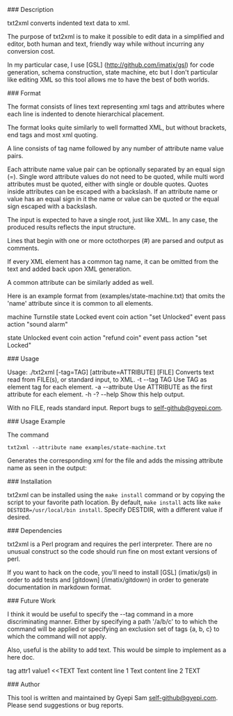 <A name="toc3-0" title="Description" />
### Description

txt2xml converts indented text data to xml.

The purpose of txt2xml is to make it possible to edit data in a simplified 
and editor, both human and text, friendly way while without incurring any conversion
cost.

In my particular case, I use [GSL] (http://github.com/imatix/gsl) for code generation,
schema construction, state machine, etc but I don't particular like editing XML so
this tool allows me to have the best of both worlds.

<A name="toc3-13" title="Format " />
### Format 

The format consists of lines text representing xml tags and attributes
where each line is indented to denote hierarchical placement.

The format looks quite similarly to well formatted XML, but without
brackets, end tags and most xml quoting.

A line consists of tag name followed by any number of attribute name value pairs.

Each attribute name value pair can be optionally separated by an equal sign (=).
Single word attribute values do not need to be quoted, while multi word attributes
must be quoted, either with single or double quotes. Quotes inside attributes can
be escaped with a backslash. If an attribute name or value has an equal sign in it
the name or value can be quoted or the equal sign escaped with a backslash.

The input is expected to have a single root, just like XML.
In any case, the produced results reflects the input structure.

Lines that begin with one or more octothorpes (#) are parsed and output as comments.

If every XML element has a common tag name, it can be omitted from the text and added
back upon XML generation.

A common attribute can be similarly added as well.

Here is an example format from (examples/state-machine.txt) that omits
the 'name' attribute since it is common to all elements.

machine Turnstile
  state Locked
      event coin
          action "set Unlocked"
      event pass
          action "sound alarm"

  state Unlocked
      event coin
          action "refund coin"
      event pass
          action "set Locked"

<A name="toc3-45" title="Usage" />
### Usage

Usage: ./txt2xml [-tag=TAG] [attribute=ATTRIBUTE] [FILE]
Converts text read from FILE(s), or standard input, to XML.
-t --tag TAG       Use TAG as element tag for each element.
-a --attribute     Use ATTRIBUTE as the first attribute for each element.
-h -? --help       Show this help output.

With no FILE, reads standard input.
Report bugs to self-github@gyepi.com.

<A name="toc3-50" title="Usage Example" />
### Usage Example

The command

    txt2xml --attribute name examples/state-machine.txt

Generates the corresponding xml for the file and adds the missing attribute name
as seen in the output:

<machine name = "Turnstile">
  <state name = "Locked">
      <event name = "coin">
          <action name = "set Unlocked"/>
      </event>
      <event name = "pass">
          <action name = "sound alarm"/>
      </event>
  </state>
  <state name = "Unlocked">
      <event name = "coin">
          <action name = "refund coin"/>
      </event>
      <event name = "pass">
          <action name = "set Locked"/>
      </event>
  </state>
</machine>

<A name="toc3-62" title="Installation" />
### Installation

txt2xml can be installed using the `make install` command or by copying the script
to your favorite path location. By default, `make install` acts like `make DESTDIR=/usr/local/bin install`.
Specify DESTDIR, with a different value if desired.

<A name="toc3-69" title="Dependencies" />
### Dependencies

txt2xml is a Perl program and requires the perl interpreter. There are no unusual construct
so the code should run fine on most extant versions of perl.

If you want to hack on the code, you'll need to install [GSL] (imatix/gsl) in order to add tests
and [gitdown] (/imatix/gitdown) in order to generate documentation in markdown format.

<A name="toc3-78" title="Future Work" />
### Future Work

I think it would be useful to specify the --tag command in a more discriminating
manner. Either by specifying a path '/a/b/c' to to which the command will be applied
or specifying an exclusion set of tags {a, b, c} to which the command will not apply.

Also, useful is the ability to add text. This would be simple to implement as a here doc.

  tag attr1 value1 <<TEXT
  Text content line 1
  Text content line 2
  TEXT


<A name="toc3-93" title="Author" />
### Author

This tool is written and maintained by Gyepi Sam <self-github@gyepi.com>.
Please send suggestions or bug reports.
